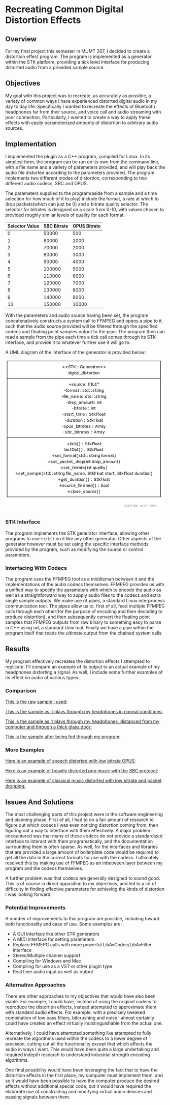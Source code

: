 # Recreating Common Digital Distortion Effects

## Overview

For my final project this semester in MUMT 307, I decided to create a distortion effect program. The program is implemented as a generator within the STK platform, providing a tick level interface for producing distorted audio from a provided sample source. 

## Objectives

My goal with this project was to recreate, as accurately as possible, a variety of common ways I have experienced distorted digital audio in my day to day life. Specifically I wanted to recreate the effects of Bluetooth headphones far from their source, and voice call and audio streaming with poor connection. Particularly, I wanted to create a way to apply these effects with easily parameterized amounts of distortion to arbitrary audio sources. 

## Implementation

I implemented the plugin as a C++ program, compiled for Linux. In its simplest form, the program can be run on its own from the command line, with a file name and a variety of parameters provided, and will play back the audio file distorted according to the parameters provided. The program implements two different modes of distortion, corresponding to two different audio codecs, SBC and OPUS. 

The parameters supplied to the program(aside from a sample and a time selection for how much of it to play) include the format, a rate at which to drop packets(which can just be 0) and a bitrate quality selector. The selector for bitrates is designed on a scale from 0-10, with values chosen to provided roughly similar levels of quality for each format. 

|Selector Value | SBC Bitrate | OPUS Bitrate|
|---------------|-------------|-------------|
| 0 | 50000 | 500
| 1 | 60000 | 1000
| 2 | 70000 |2000
| 3 | 80000 |3000
| 4 | 90000 |4000
| 5 | 100000|5000
| 6 | 110000|6000
| 7 | 120000|7000
| 8 | 130000|8000
| 9 | 140000|9000
| 10 | 150000 | 10000

With the parameters and audio source having been set, the program concatenatively constructs a system call to FFMPEG and opens a pipe to it, such that the audio source provided will be filtered through the specified codecs and floating point samples output to the pipe. The program then can read a sample from the pipe each time a tick call comes through its STK interface, and provide it to whatever further use it will go to.

A UML diagram of the interface of the generator is provided below:

![A UML Diagram of the digital_distortion class](uml_diagram.png)

### STK Interface

The program implements the STK generator interface, allowing other programs to use ```tick()``` on it like any other generator. Other aspects of the generator however must be set using the specific interface methods provided by the program, such as modifying the source or control parameters. 

### Interfacing With Codecs

The program uses the FFMPEG tool as a middleman between it and the implementations of the audio codecs themselves. FFMPEG provides us with a unified way to specify the parameters with which to encode the audio as well as a straightforward way to supply audio files to the codecs and extra single sample outputs. We make use of pipes, a standard Linux interprocess communication tool. The pipes allow us to, first of all, feed multiple FFMPEG calls through each other(for the purpose of encoding and then decoding to produce distortion), and then subsequently convert the floating point samples that FFMPEG outputs from raw binary to something easy to parse in C++ using od, a standard Unix tool. Finally we have a pipe within the program itself that reads the ultimate output from the chained system calls. 

## Results

My program effectively recreates the distortion effects I attempted to replicate. I'll compare an example of its output to an actual example of my headphones distorting a signal. As well, I include some further examples of its effect on audio of various types.

### Comparison
[This is the raw sample I used:](/demo_raw.wav)

[This is the sample as it plays through my headphones in normal conditions:](/demo_distorted.wav)

[This is the sample as it plays through my headphones, distanced from my computer and through a thick glass door:](/demo_headphones.wav)

[This is the sample after being fed through my program:](/demo_recreated.wav)

### More Examples

[Here is an example of speech distorted with low bitrate OPUS:](/speech_distorted.wav)

[Here is an example of heavily distorted pop music with the SBC protocol:](/umbrella_distorted.wav)

[Here is an example of classical music distorted with low bitrate and packet dropping:](/classical_distorted.wav)


## Issues And Solutions

The most challenging parts of this project were in the software engineering and planning phase. First of all, I had to do a fair amount of research to figure out which codecs I was even noticing distortion coming from, then figuring out a way to interface with them effectively. A major problem I encountered was that many of these codecs do not provide a standardized interface to interact with them programatically, and the documentation surrounding them is often sparse. As well, for the interfaces and libraries that are provided a large amount of boilerplate code would be required to get all the data in the correct formats for use with the codecs. I ultimately resolved this by making use of FFMPEG as an inbetween layer between my program and the codecs themselves.

A further problem was that codecs are generally designed to sound good. This is of course in direct opposition to my objectives, and led to a lot of difficulty in finding effective parameters for achieving the kinds of distortion I was looking forward. 

### Potential Improvements

A number of improvements to this program are possible, including toward both functionality and ease of use. Some examples are:

- A GUI interface like other STK generators
- A MIDI interface for setting parameters
- Replace FFMEPG calls with more powerful LibAvCodec/LibAvFilter interface
- Stereo/Multiple channel support
- Compiling for Windows and Mac
- Compiling for use as a VST or other plugin type
- Real time audio input as well as output

### Alternative Approaches

There are other approaches to my objectives that would have also been viable. For example, I could have, instead of using the original codecs to reproduce the distortion effects, instead attempted to approximate them with standard audio effects. For example, with a precisely tweaked combination of low pass filters, bitcrushing and noise I almost certainly could have created an effect virtually indistinguishable from the actual one. 

Alternatively, I could have attempted something like attempted to fully recreate the algorithms used within the codecs to a lower degree of precision, cutting out all the functionality except that which affects the audio in ways I want. This would have been quite a large undertaking and required indepth research to understand industrial strength encoding algorithms.

One final possibility would have been leveraging the fact that to have the distortion effects in the first place, my computer must implement them, and so it would have been possible to have the computer produce the desired effects without additional special code, but it would have required the elaborate use of constructing and modifying virtual audio devices and passing signals between them.
